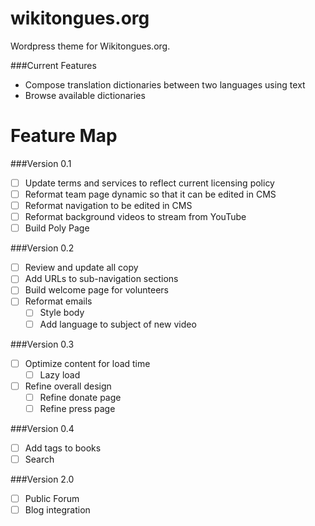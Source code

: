 # wikitongues.org

Wordpress theme for Wikitongues.org.

###Current Features
* Compose translation dictionaries between two languages using text
* Browse available dictionaries

# Feature Map

###Version 0.1
- [ ] Update terms and services to reflect current licensing policy
- [ ] Reformat team page dynamic so that it can be edited in CMS
- [ ] Reformat navigation to be edited in CMS
- [ ] Reformat background videos to stream from YouTube 
- [ ] Build Poly Page 

###Version 0.2
- [ ] Review and update all copy
- [ ] Add URLs to sub-navigation sections
- [ ] Build welcome page for volunteers
- [ ] Reformat emails
  - [ ] Style body
  - [ ] Add language to subject of new video

###Version  0.3
- [ ] Optimize content for load time
  - [ ] Lazy load
- [ ] Refine overall design
  - [ ] Refine donate page
  - [ ] Refine press page

###Version 0.4
- [ ] Add tags to books
- [ ] Search

###Version 2.0
- [ ] Public Forum
- [ ] Blog integration